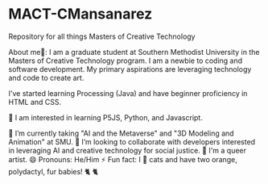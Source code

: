 # MACT-CMansanarez
 Repository for all things Masters of Creative Technology

About me🧑:
I am a graduate student at Southern Methodist University in the Masters of Creative Technology program. I am a newbie to coding and software development. My primary aspirations are leveraging technology and code to create art. 

I've started learning Processing (Java) and have beginner proficiency in HTML and CSS.

🌱 I am interested in learning P5JS, Python, and Javascript.



🔭 I’m currently taking "AI and the Metaverse" and "3D Modeling and Animation" at SMU. 
👯 I’m looking to collaborate with developers interested in leveraging AI and creative technology for social justice.
🌈 I'm a queer artist.
😄 Pronouns: He/Him
⚡ Fun fact: I 💖 cats and have two orange, polydactyl, fur babies! 🐈 🐈 